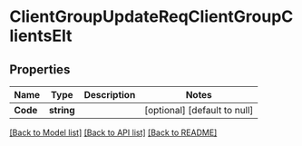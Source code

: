 # ClientGroupUpdateReqClientGroupClientsElt

## Properties
Name | Type | Description | Notes
------------ | ------------- | ------------- | -------------
**Code** | **string** |  | [optional] [default to null]

[[Back to Model list]](../README.md#documentation-for-models) [[Back to API list]](../README.md#documentation-for-api-endpoints) [[Back to README]](../README.md)


